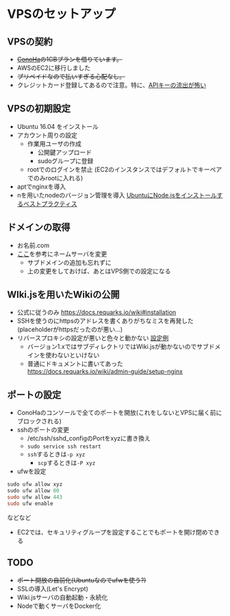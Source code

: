 <!-- TITLE: VPSのセットアップ -->
<!-- SUBTITLE:  -->

# VPSのセットアップ
## VPSの契約
* ~~[ConoHa](https://www.conoha.jp/)の1GBプランを借りています。~~
* AWSのEC2に移行しました
* ~~プリペイドなので払いすぎる心配なし。~~
* クレジットカード登録してあるので注意。特に、[APIキーの流出が怖い](https://matome.naver.jp/odai/2150522980097622601)

## VPSの初期設定
* Ubuntu 16.04 をインストール
* アカウント周りの設定
	* 作業用ユーザの作成
		* 公開鍵アップロード
		* sudoグループに登録
	* rootでのログインを禁止 (EC2のインスタンスではデフォルトでキーペアでのみrootに入れる)
* aptでnginxを導入
* nを用いたnodeのバージョン管理を導入
[UbuntuにNode.jsをインストールするベストプラクティス](http://kamatte.me/2017/08/17/ubuntu%E3%81%ABnode-js%E3%82%92%E3%82%A4%E3%83%B3%E3%82%B9%E3%83%88%E3%83%BC%E3%83%AB%E3%81%99%E3%82%8B%E3%83%99%E3%82%B9%E3%83%88%E3%83%97%E3%83%A9%E3%82%AF%E3%83%86%E3%82%A3%E3%82%B9/)

## ドメインの取得
* お名前.com
* [ここ](https://qiita.com/sugra511/items/3b05423d4adeeec5cdd4)を参考にネームサーバを変更
	* サブドメインの追加も忘れずに
	* 上の変更をしておけば、あとはVPS側での設定になる

## WIki.jsを用いたWikiの公開
* 公式に従うのみ https://docs.requarks.io/wiki#installation
* SSHを使うのにhttpsのアドレスを書くありがちなミスを再発した(placeholderがhttpsだったのが悪い...)
* リバースプロキシの設定が悪いと色々と動かない [設定例](./nginx)
	* バージョン1.xではサブディレクトリではWiki.jsが動かないのでサブドメインを使わないといけない
	* 普通にドキュメントに書いてあった https://docs.requarks.io/wiki/admin-guide/setup-nginx

## ポートの設定
* ConoHaのコンソールで全てのポートを開放(これをしないとVPSに届く前にブロックされる)
* sshのポートの変更
	* /etc/ssh/sshd_configのPortをxyzに書き換え
	* `sudo service ssh restart`
	* `ssh`するときは`-p xyz`
		* `scp`するときは`-P xyz`
* ufwを設定

```powershell
sudo ufw allow xyz
sudo ufw allow 80
sudo ufw allow 443
sudo ufw enable
```
などなど

* EC2では、セキュリティグループを設定することでもポートを開け閉めできる
## TODO
* ~~ポート開放の自前化(Ubuntuなのでufwを使う?)~~
* SSLの導入(Let's Encrypt)
* Wiki.jsサーバの自動起動・永続化
* Nodeで動くサーバをDocker化